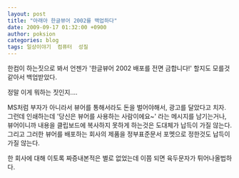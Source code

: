 ```yaml
---
layout: post
title: "아래아 한글뷰어 2002를 백업하다"
date: 2009-09-17 01:32:00 +0900
author: poksion
categories: blog
tags: 일상이야기  컴퓨터  성질
---
```


한컴이 하는짓으로 봐서 언젠가 '한글뷰어 2002 배포를 전면 금합니다!' 할지도 모를것 같아서 백업받았다.

정말 이게 뭐하는 짓인지....

MS처럼 부자가 아니라서 뷰어를 통해서라도 돈을 벌어야해서, 광고를 달았다고 치자. 그런데 인쇄하는데 '당신은 뷰어를 사용하는 사람이에요~' 라는 메시지를 남기는거나, 뷰어이니까 내용을 클립보드에 복사하지 못하게 하는것은 도대체가 납득이 가질 않는다. 그리고 그러한 뷰어를 배포하는 회사의 제품을 정부표준문서 포멧으로 정한것도 납득이 가질 않는다.

한 회사에 대해 이토록 짜증내본적은 별로 없었는데 이쯤 되면 육두문자가 튀어나올법하다.

